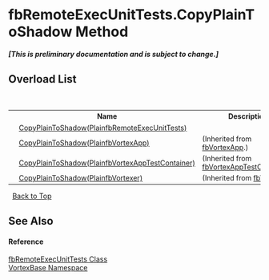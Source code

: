 # fbRemoteExecUnitTests.CopyPlainToShadow Method 
 _**\[This is preliminary documentation and is subject to change.\]**_


## Overload List
&nbsp;<table><tr><th></th><th>Name</th><th>Description</th></tr><tr><td>![Public method](media/pubmethod.gif "Public method")</td><td><a href="M_VortexBase_fbRemoteExecUnitTests_CopyPlainToShadow.md">CopyPlainToShadow(PlainfbRemoteExecUnitTests)</a></td><td /></tr><tr><td>![Public method](media/pubmethod.gif "Public method")</td><td><a href="M_VortexBase_fbVortexApp_CopyPlainToShadow.md">CopyPlainToShadow(PlainfbVortexApp)</a></td><td> (Inherited from <a href="T_VortexBase_fbVortexApp.md">fbVortexApp</a>.)</td></tr><tr><td>![Public method](media/pubmethod.gif "Public method")</td><td><a href="M_VortexBase_fbVortexAppTestContainer_CopyPlainToShadow.md">CopyPlainToShadow(PlainfbVortexAppTestContainer)</a></td><td> (Inherited from <a href="T_VortexBase_fbVortexAppTestContainer.md">fbVortexAppTestContainer</a>.)</td></tr><tr><td>![Public method](media/pubmethod.gif "Public method")</td><td><a href="M_VortexBase_fbVortexer_CopyPlainToShadow.md">CopyPlainToShadow(PlainfbVortexer)</a></td><td> (Inherited from <a href="T_VortexBase_fbVortexer.md">fbVortexer</a>.)</td></tr></table>&nbsp;
<a href="#fbremoteexecunittests.copyplaintoshadow-method">Back to Top</a>

## See Also


#### Reference
<a href="T_VortexBase_fbRemoteExecUnitTests.md">fbRemoteExecUnitTests Class</a><br /><a href="N_VortexBase.md">VortexBase Namespace</a><br />